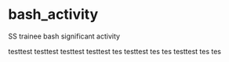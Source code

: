 # bash_activity
SS trainee bash significant activity

testtest
testtest
testtest
testtest
tes
testtest
tes
tes
testtest
tes
tes
